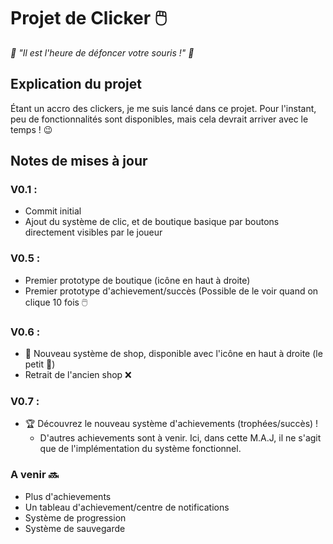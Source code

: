 # Projet de Clicker 🖱️
<em>🥊 "Il est l'heure de défoncer votre souris !" 🥊</em>

## Explication du projet
Étant un accro des clickers, je me suis lancé dans ce projet. Pour l'instant, peu de fonctionnalités sont disponibles, mais cela devrait arriver avec le temps ! 😉

## Notes de mises à jour

### V0.1 : 
- Commit initial
- Ajout du système de clic, et de boutique basique par boutons directement visibles par le joueur
  
### V0.5 :
- Premier prototype de boutique (icône en haut à droite)
- Premier prototype d'achievement/succès (Possible de le voir quand on clique 10 fois 🖱️

### V0.6 :
 - 🛒 Nouveau système de shop, disponible avec l'icône en haut à droite (le petit 🛒)
 - Retrait de l'ancien shop ❌

### V0.7 :
 - 🏆 Découvrez le nouveau système d'achievements (trophées/succès) !
   - D'autres achievements sont à venir. Ici, dans cette M.A.J, il ne s'agit que de l'implémentation du système fonctionnel.

### **A venir 🔜**
- Plus d'achievements
- Un tableau d'achievement/centre de notifications
- Système de progression
- Système de sauvegarde

